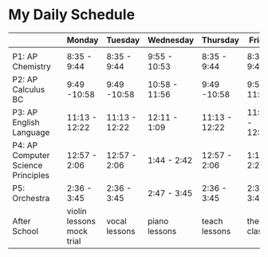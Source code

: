 # My Daily Schedule

|                                    |   | Monday                    | Tuesday       | Wednesday     | Thursday      | Friday         | Saturday      | Sunday |
|------------------------------------|---|---------------------------|---------------|---------------|---------------|----------------|---------------|--------|
|                                    |   |                           |               |               |               |                |               |        |
| P1: AP Chemistry                   |   |        8:35 - 9:44        |  8:35 - 9:44  |  9:55 - 10:53 |  8:35 - 9:44  | 8:35 - 9:49    | -             | -      |
| P2: AP Calculus BC                 |   |        9:49 -10:58        |  9:49 -10:58  | 10:58 - 11:56 |  9:49 -10:58  | 9:54 - 11:08   | -             | -      |
| P3: AP English Language            |   |       11:13 - 12:22       | 11:13 - 12:22 | 12:11 - 1:09  | 11:13 - 12:22 | 11:23 - 12:37  | -             | -      |
| P4: AP Computer Science Principles |   | 12:57 - 2:06              | 12:57 - 2:06  | 1:44 - 2:42   | 12:57 - 2:06  | 1:12 - 2:26    | -             | -      |
| P5: Orchestra                      |   | 2:36 - 3:45               | 2:36 - 3:45   | 2:47 - 3:45   | 2:36 - 3:45   | 2:31 - 3:45    |               |        |
| After School                       |   | violin lessons mock trial | vocal lessons | piano lessons | teach lessons | theory classes | teach lessons |        |
